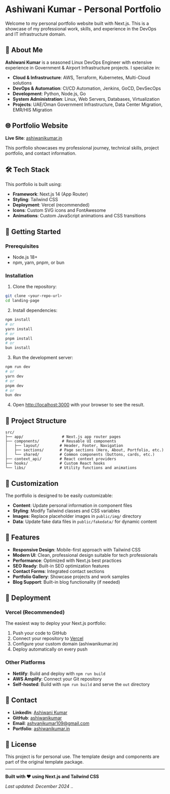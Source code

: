 # Ashiwani Kumar - Personal Portfolio

Welcome to my personal portfolio website built with Next.js. This is a showcase of my professional work, skills, and experience in the DevOps and IT infrastructure domain.

## 🚀 About Me

**Ashiwani Kumar** is a seasoned Linux DevOps Engineer with extensive experience in Government & Airport Infrastructure projects. I specialize in:

- **Cloud & Infrastructure**: AWS, Terraform, Kubernetes, Multi-Cloud solutions
- **DevOps & Automation**: CI/CD Automation, Jenkins, GoCD, DevSecOps
- **Development**: Python, Node.js, Go
- **System Administration**: Linux, Web Servers, Databases, Virtualization
- **Projects**: UAE/Oman Government Infrastructure, Data Center Migration, EMR/HIS Migration

## 🌐 Portfolio Website

**Live Site**: [ashiwanikumar.in](https://ashiwanikumar.in)

This portfolio showcases my professional journey, technical skills, project portfolio, and contact information.

## 🛠️ Tech Stack

This portfolio is built using:

- **Framework**: Next.js 14 (App Router)
- **Styling**: Tailwind CSS
- **Deployment**: Vercel (recommended)
- **Icons**: Custom SVG icons and FontAwesome
- **Animations**: Custom JavaScript animations and CSS transitions

## 🚀 Getting Started

### Prerequisites

- Node.js 18+
- npm, yarn, pnpm, or bun

### Installation

1. Clone the repository:

```bash
git clone <your-repo-url>
cd landing-page
```

2. Install dependencies:

```bash
npm install
# or
yarn install
# or
pnpm install
# or
bun install
```

3. Run the development server:

```bash
npm run dev
# or
yarn dev
# or
pnpm dev
# or
bun dev
```

4. Open [http://localhost:3000](http://localhost:3000) with your browser to see the result.

## 📁 Project Structure

```
src/
├── app/                 # Next.js app router pages
├── components/          # Reusable UI components
│   ├── layout/         # Header, Footer, Navigation
│   ├── sections/       # Page sections (Hero, About, Portfolio, etc.)
│   └── shared/         # Common components (buttons, cards, etc.)
├── context_api/        # React context providers
├── hooks/              # Custom React hooks
└── libs/               # Utility functions and animations
```

## 🎨 Customization

The portfolio is designed to be easily customizable:

- **Content**: Update personal information in component files
- **Styling**: Modify Tailwind classes and CSS variables
- **Images**: Replace placeholder images in `public/img/` directory
- **Data**: Update fake data files in `public/fakedata/` for dynamic content

## 📱 Features

- **Responsive Design**: Mobile-first approach with Tailwind CSS
- **Modern UI**: Clean, professional design suitable for tech professionals
- **Performance**: Optimized with Next.js best practices
- **SEO Ready**: Built-in SEO optimization features
- **Contact Forms**: Integrated contact sections
- **Portfolio Gallery**: Showcase projects and work samples
- **Blog Support**: Built-in blog functionality (if needed)

## 🚀 Deployment

### Vercel (Recommended)

The easiest way to deploy your Next.js portfolio:

1. Push your code to GitHub
2. Connect your repository to [Vercel](https://vercel.com)
3. Configure your custom domain (ashiwanikumar.in)
4. Deploy automatically on every push

### Other Platforms

- **Netlify**: Build and deploy with `npm run build`
- **AWS Amplify**: Connect your Git repository
- **Self-hosted**: Build with `npm run build` and serve the `out` directory

## 📧 Contact

- **LinkedIn**: [Ashiwani Kumar](https://www.linkedin.com/in/ashiwanikumar//comm/mynetwork/discovery-see-all?usecase=PEOPLE_FOLLOWS&followMember=ashiwanikumar)
- **GitHub**: [ashiwanikumar](https://github.com/ashiwanikumar)
- **Email**: [ashvanikumar109@gmail.com](mailto:ashvanikumar109@gmail.com)
- **Portfolio**: [ashiwanikumar.in](https://ashiwanikumar.in)

## 📄 License

This project is for personal use. The template design and components are part of the original template package.

---

**Built with ❤️ using Next.js and Tailwind CSS**

*Last updated: December 2024*
..
